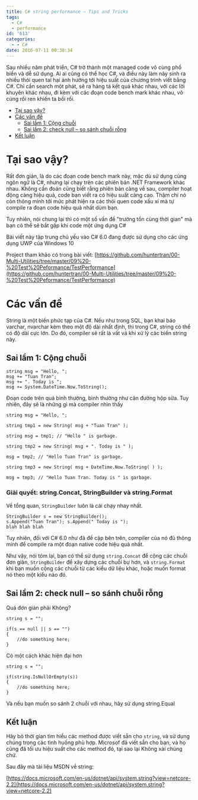 ```yaml
---
title: C# string performance – Tips and Tricks
tags:
  - C#
  - performance
id: '613'
categories:
  - - C#
date: 2016-07-11 00:38:34
---
```


Sau nhiều năm phát triển, C# trở thành một managed code vô cùng phổ biến và dễ sử dụng. Ai ai cũng có thể học C#, và điều này làm nảy sinh ra nhiều thói quen tai hại ảnh hưởng tới hiệu suất của chương trình viết bằng C#. Chỉ cần search một phát, sẽ ra hàng tá kết quả khác nhau, với các lời khuyên khác nhau, đi kèm với các đoạn code bench mark khác nhau, vô cùng rối ren khiến ta bối rối.

<!-- more -->

*   [Tại sao vậy?](#tại-sao-vậy)
*   [Các vấn đề](#các-vấn-đề)
    *   [Sai lầm 1: Cộng chuỗi](#sai-lầm-1-cộng-chuỗi)
    *   [Sai lầm 2: check null – so sánh chuỗi rỗng](#sai-lầm-2-check-null--so-sánh-chuỗi-rỗng)
*   [Kết luận](#kết-luận)

# Tại sao vậy?

Rất đơn giản, là do các đoạn code bench mark này, mặc dù sử dụng cùng ngôn ngữ là C#, nhưng lại chạy trên các phiên bản .NET Framework khác nhau. Không cần đoán cũng biết rằng phiên bản càng về sau, compiler hoạt động càng hiệu quả, code bạn viết ra có hiệu suất càng cao. Thậm chí nó còn thông minh tới mức phát hiện ra các thói quen code xấu xí mà tự compile ra đoạn code hiệu quả nhất dùm bạn.

Tuy nhiên, nói chung lại thì có một số vấn đề "trường tồn cùng thời gian" mà bạn có thể sẽ bắt gặp khi code một ứng dụng C#

Bài viết này tập trung chủ yếu vào C# 6.0 đang được sử dụng cho các ứng dụng UWP của Windows 10

Project tham khảo có trong bài viết: [https://github.com/huntertran/00-Multi-Utilities/tree/master/09%20-%20Test%20Peformance/TestPerformance](https://github.com/huntertran/00-Multi-Utilities/tree/master/09%20-%20Test%20Peformance/TestPerformance)

# Các vấn đề

String là một biến phức tạp của C#. Nếu như trong SQL, bạn khai báo varchar, nvarchar kèm theo một độ dài nhất định, thì trong C#, string có thể có độ dài cực lớn. Do đó, compiler sẽ rất là vất vả khi xử lý các biến string này.

## Sai lầm 1: Cộng chuỗi

```
string msg = "Hello, ";
msg += "Tuan Tran";
msg += ". Today is ";
msg += System.DateTime.Now.ToString();
```

Đoạn code trên quá bình thường, bình thường như cân đường hộp sữa. Tuy nhiên, đây sẽ là những gì mà compiler nhìn thấy

```
string msg = "Hello, ";

string tmp1 = new String( msg + "Tuan Tran" );

string msg = tmp1; // "Hello " is garbage.

string tmp2 = new String( msg + ". Today is " );

msg = tmp2; // "Hello Tuan Tran" is garbage.

string tmp3 = new String( msg + DateTime.Now.ToString( ) );

msg = tmp3; // "Hello Tuan Tran. Today is " is garbage.
```

### Giải quyết: string.Concat, StringBuilder và string.Format

Về tổng quan, `StringBuilder` luôn là cái chạy nhay nhất.

```
StringBuilder s = new StringBuilder();
s.Append("Tuan Tran"); s.Append(" Today is ");
blah blah blah
```

Tuy nhiên, đối với C# 6.0 như đã đề cập bên trên, compiler của nó đủ thông minh để compile ra một đoạn native code hiệu quả nhất.

Như vậy, nói tóm lại, bạn có thể sử dụng `string.Concat` để cộng các chuỗi đơn giản, `StringBuilder` để xây dựng các chuỗi bự hơn, và `string.Format` khi bạn muốn cộng các chuỗi từ các kiểu dữ liệu khác, hoặc muốn format nó theo một kiểu nào đó.

## Sai lầm 2: check null – so sánh chuỗi rỗng

Quá đơn giản phải Không?

```
string s = "";

if(s == null || s == "")
{
    //do something here; 
}
```

Có một cách khác hiện đại hơn

```
string s = "";

if(string.IsNullOrEmpty(s))
{
    //do something here;
}
```

Và nếu bạn muốn so sánh 2 chuỗi với nhau, hãy sử dụng string.Equal

## Kết luận

Hãy bỏ thời gian tìm hiểu các method được viết sẵn cho `string`, và sử dụng chúng trong các tình huống phù hợp. Microsof đã viết sẵn cho bạn, và họ cũng đã tối ưu hiệu suất cho các method đó, tại sao lại Không xài chúng chứ.

Sau đây mà tài liệu MSDN về string:

[https://docs.microsoft.com/en-us/dotnet/api/system.string?view=netcore-2.2](https://docs.microsoft.com/en-us/dotnet/api/system.string?view=netcore-2.2)